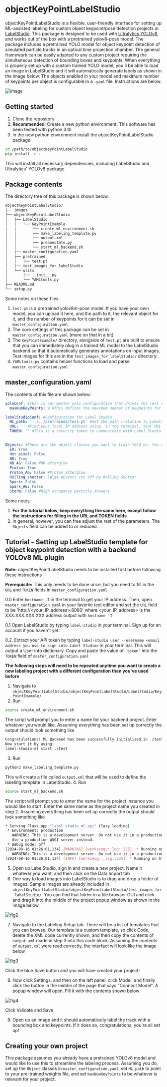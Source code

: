 # objectKeyPointLabelStudio
objectKeyPointLabelStudio is a flexible, user-friendly interface for setting up ML-assisted labeling for custom object keypoint/pose detection projects in [LabelStudio](https://labelstud.io/). This package is designed to be used with [Ultralytics YOLOv8](https://github.com/ultralytics/ultralytics), and works out of the box with a pretrained yolov8-pose model. The package includes a pretrained YOLO model for object keypoint detection of simulated particle tracks in an optical time projection chamber. The general framework can be easily adapted to any custom project requiring the simultaneous detection of bounding boxes and keypoints. When everything is properly set up with a custom trained YOLO model, you'll be able to load an image in LabelStudio and it will automatically generate labels as shown in the image below. The objects enabled in your model and maximum number of keypoints per object is configurable in a `.yaml` file. Instructions are below:

![image](images/5.png)

## Getting started
1. Clone the repository
2. **Recommended**: Create a new python environment. This software has been tested with python 3.10
3. In the new python environment install the objectKeyPointLabelStudio package
```bash
cd /path/to/objectKeyPointLabelStudio
pip install -e .
```
This will install all necessary dependencies, including LabelStudio and Ultralytics' YOLOv8 package.

## Package contents

The directory tree of this package is shown below.

```bash
objectKeyPointLabelStudio/
├── images
├── objectKeyPointLabelStudio
│   ├── LabelStudio
│   │   └── KeyPointExample
│   │       ├── create_ml_environment.sh
│   │       ├── make_labeling_template.py
│   │       ├── output.xml
│   │       ├── preannotate.py
│   │       └── start_ml_backend.sh
│   ├── master_configuration.yaml
│   ├── pretrained
│   │   └── test.pt
│   ├── test_images_for_labelStudio
│   └── utils
│       ├── __init__.py
│       └── YAMLtools.py
├── README.md
└── setup.py
```

Some notes on these files:
1.  `test.pt` is a pretrained yolov8m-pose model. If you have your own model, you can upload it here, and the path to it, the relevant object for it, and the number of keypoints for it can be set in `master_configuration.yaml`.
2. The core settings of this package can be set in `master_configuration.yaml` (more on that in a bit)
3. The `KeyPointExample/` directory, alongside of `test.pt` are built to ensure that you can immediately plug in a trained ML model to the LabelStudio backend so that it automatically generates annotations on input images. Test images for this are in the `test_images_for_labelStudio/` directory.
4. `YAMLtools.py` contains helper functions to load and parse `master_configuration.yaml`

## master_configuration.yaml

The contents of this file are shown below:
```yaml
yoloConf: #This is our master yolo configuration that drives the rest of the package
  maxNumKeyPoints: 9 #This defines the maximum number of keypoints for each object class

labelStudioConf: #Configuration for Label Studio
  ML_path: '../../pretrained/test.pt' #Set the path (relative to LabelStudio/KeyPointExample/) you want for YOLO models weights for Label Studio preannotations.
  URL: '' #Find your local IP address using  in the terminal. Your URL should then be 'http://<your_IP_address>:8080
  TOKEN: '' #This is a security token to communicate with Label Studio. You can find this by typing label-studio user --username <email address you use to sign into Label Studio> in your terminal
  

Objects: #These are the object classes you want to train YOLO on. You can adjust this, and add or remove entries as needed for your task. These are read into generate_xml.py for LabelStudio and preannotate.py for the LabelStudio ML backend
  ER: True
  Hot_pixel: False
  NR: True
  NR_AG: False #NR afterglow
  Proton: True
  Proton_AG: False #Proton afterglow
  Rolling_shutter: False #Events cut off by Rolling Shutter
  Spark: False
  Spark_AG: False
  Storm: False #high occupancy particle showers
```
Some notes:

1. **For the tutorial below, keep everything the same here, except follow the instructions for filling in the URL and TOKEN fields**
2. In general, however, you can free adjust the rest of the parameters. The `Objects` field can be added to or reduced.

## Tutorial - Setting up LabelStudio template for object keypoint detection with a backend YOLOv8 ML plugin
**Note:** objectKeyPointLabelStudio needs to be installed first before following these instructions

**Prerequisite:** This only needs to be done once, but you need to fill in the `URL` and `TOKEN` fields in `master_configuration.yaml`

0.0 Enter `hostname -I` in the terminal to get your IP address. Then, open `master_configuration.yaml` in your favorite text editor and set the `URL` field to be 'http://<your_IP_address>:8080' where <your_IP_address> is the XXX.XXX.XXX.XXX address output with `hostname -I`

0.1 Open LabelStudio by typing `label-studio` in your terminal. Sign up for an account if you haven't yet.

0.2. Extract your API token by typing `label-studio user --username <email address you use to sign into Label Studio>` in your terminal. This will output a User info dictionary. Copy and paste the value of `'token'` into the `TOKEN` field of `master_configuration.yaml`

**The following steps will need to be repeated anytime you want to create a new labeling project with a different configuration than you've used before**

1. Navigate to `objectKeyPointLabelStudio/objectKeyPointLabelStudio/LabelStudio/KeyPointExample/`
2. Run
```sh
source create_ml_environment.sh
```
The script will prompt you to enter a name for your backend project. Enter whatever you would like. Assuming everything has been set up correctly the output should look something like
```sh
Congratulations! ML Backend has been successfully initialized in ./test
Now start it by using:
label-studio-ml start ./test
```
3. Run
```sh
python3 make_labeling_template.py
```
This will create a file called `output.xml` that will be used to define the labeling template in LabelStudio.
4. Run
```sh
source start_ml_backend.sh
```
The script will prompt you to enter the name for the project instance you would like to start. Enter the same name as the project name you created in step 2. Assuming everything has been set up correctly the output should look something like

```sh
* Serving Flask app "label_studio_ml.api" (lazy loading)
 * Environment: production
   WARNING: This is a development server. Do not use it in a production deployment.
   Use a production WSGI server instead.
 * Debug mode: off
[2024-08-16 01:26:01,134] [WARNING] [werkzeug::_log::225]  * Running on all addresses.
   WARNING: This is a development server. Do not use it in a production deployment.
[2024-08-16 01:26:01,134] [INFO] [werkzeug::_log::225]  * Running on http://XXX.XXX.XXX.XXX:9090/ (Press CTRL+C to quit)
```

5. Open up LabelStudio, sign in and create a new project. Name it whatever you want, and then click on the Data Import tab
6. One way to load images into LabelStudio is to drag and drop a folder of images. Sample images are already included in `objectKeyPointLabelStudio/objectKeyPointLabelStudio/test_images_for_labelStudio/`. You can find that folder in a file browser GUI and click and drag it into the middle of the project popup window as shown in the image below

![fig2](images/2.png)

7. Navigate to the Labeling Setup tab. There will be a list of templates that you can browse. Our template is a custom template, so click Code, delete the XML code currently shown, and then copy the contents of `output.xml` made in step 3 into this code block. Assuming the contents of `output.xml` were read correctly, the interfact will look like the image below

![fig3](images/3.png)

Click the blue Save button and you will have created your project!

8. Now click Settings, and then on the left panel, click Model, and finally click the button in the middle of the page that says "Connect Model". A popup window will open. Fill it with the contents shown below

![fig4](images/4.png)

Click Validate and Save

9. Open up an image and it should automatically label the track with a bounding box and keypoints. If it does so, congratulations, you're all set up!

## Creating your own project
This package assumes you already have a pretrained YOLOv8 model and would like to use this to streamline the labeling process. Assuming you do, set up the `Object` classes in `master_configuration.yaml`, set `ML_path` to point to your pre-trained weights file, and set `maxNumKeyPoints` to be whatever is relevant for your project.
